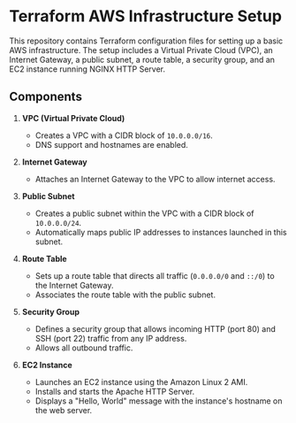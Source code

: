 # Terraform AWS Infrastructure Setup

This repository contains Terraform configuration files for setting up a basic AWS infrastructure. The setup includes a 
Virtual Private Cloud (VPC), an Internet Gateway, a public subnet, a route table, a security group, and an EC2 instance running NGINX HTTP Server.

## Components

1. **VPC (Virtual Private Cloud)**
   - Creates a VPC with a CIDR block of `10.0.0.0/16`.
   - DNS support and hostnames are enabled.

2. **Internet Gateway**
   - Attaches an Internet Gateway to the VPC to allow internet access.

3. **Public Subnet**
   - Creates a public subnet within the VPC with a CIDR block of `10.0.0.0/24`.
   - Automatically maps public IP addresses to instances launched in this subnet.

4. **Route Table**
   - Sets up a route table that directs all traffic (`0.0.0.0/0` and `::/0`) to the Internet Gateway.
   - Associates the route table with the public subnet.

5. **Security Group**
   - Defines a security group that allows incoming HTTP (port 80) and SSH (port 22) traffic from any IP address.
   - Allows all outbound traffic.

6. **EC2 Instance**
   - Launches an EC2 instance using the Amazon Linux 2 AMI.
   - Installs and starts the Apache HTTP Server.
   - Displays a "Hello, World" message with the instance's hostname on the web server.
